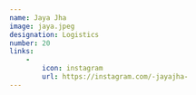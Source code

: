 ```yaml
---
name: Jaya Jha
image: jaya.jpeg
designation: Logistics
number: 20
links:
    -
        icon: instagram
        url: https://instagram.com/-jayajha-
---
```

